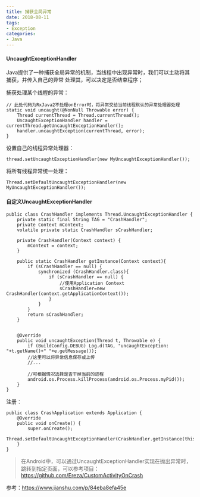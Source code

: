 ```yaml
---
title: 捕获全局异常
date: 2018-08-11
tags:
- Exception
categories:
- Java
---
```


<!-- toc -->

#### UncaughtExceptionHandler

Java提供了一种捕获全局异常的机制，当线程中出现异常时，我们可以主动将其捕获，并传入自己的异常
处理其，可以决定是否结束程序；
<!-- more -->
捕获处理某个线程的异常：
```
// 此处代码为RxJava2不处理onError时，将异常交给当前线程默认的异常处理器处理
static void uncaught(@NonNull Throwable error) {
    Thread currentThread = Thread.currentThread();
    UncaughtExceptionHandler handler = currentThread.getUncaughtExceptionHandler();
    handler.uncaughtException(currentThread, error);
}
```

设置自己的线程异常处理器：
```
thread.setUncaughtExceptionHandler(new MyUncaughtExceptionHandler());
```

将所有线程异常统一处理：
```
Thread.setDefaultUncaughtExceptionHandler(new MyUncaughtExceptionHandler());
```

#### 自定义UncaughtExceptionHandler

```
public class CrashHandler implements Thread.UncaughtExceptionHandler {
    private static final String TAG = "CrashHandler";
    private Context mContext;
    volatile private static CrashHandler sCrashHandler;

    private CrashHandler(Context context) {
        mContext = context;
    }

    public static CrashHandler getInstance(Context context){
        if (sCrashHandler == null) {
            synchronized (CrashHandler.class){
                if (sCrashHandler == null) {
                    //使用Application Context
                    sCrashHandler=new CrashHandler(context.getApplicationContext());
                }
            }
        }
        return sCrashHandler;
    }


    @Override
    public void uncaughtException(Thread t, Throwable e) {
        if (BuildConfig.DEBUG) Log.d(TAG, "uncaughtException: "+t.getName()+" "+e.getMessage());
        //这里可以将异常信息保存或上传
        //...

        //可根据情况选择是否干掉当前的进程
        android.os.Process.killProcess(android.os.Process.myPid());
    }
}
```
注册：
```
public class CrashApplication extends Application {
    @Override
    public void onCreate() {
        super.onCreate();
        Thread.setDefaultUncaughtExceptionHandler(CrashHandler.getInstance(this));
    }
}
```
> 在Android中，可以通过UncaughtExceptionHandler实现在抛出异常时，跳转到指定页面，可以参考项目：https://github.com/Ereza/CustomActivityOnCrash


参考：https://www.jianshu.com/p/84eba8efa45e
